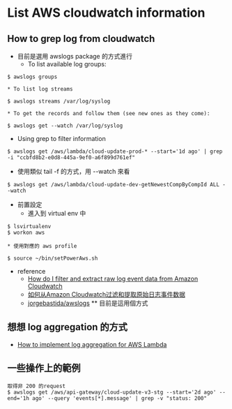 # List AWS cloudwatch information

## How to grep log from cloudwatch
  * 目前是選用 awslogs package 的方式進行 
    * To list available log groups:
```
$ awslogs groups
```
    * To list log streams
```
$ awslogs streams /var/log/syslog
```
    * To get the records and follow them (see new ones as they come):
```
$ awslogs get --watch /var/log/syslog
```
   * Using grep to filter information
```
$ awslogs get /aws/lambda/cloud-update-prod-* --start='1d ago' | grep -i "ccbfd8b2-e0d8-445a-9ef0-a6f899d761ef"
```
  * 使用類似 tail -f 的方式，用 --watch 來看
```
$ awslogs get /aws/lambda/cloud-update-dev-getNewestCompByCompId ALL --watch
```

  * 前置設定
    * 進入到 virtual env 中
```
$ lsvirtualenv
$ workon aws
```
    * 使用對應的 aws profile
```
$ source ~/bin/setPowerAws.sh
```

  * reference
    * [How do I filter and extract raw log event data from Amazon Cloudwatch](https://stackoverflow.com/questions/27804342/how-do-i-filter-and-extract-raw-log-event-data-from-amazon-cloudwatch)
    * [ 如何从Amazon Cloudwatch过滤和提取原始日志事件数据](https://365airsoft.com/zh-CN/questions/1470528/amazon-cloudwatch?utm_source=landcareweb.com&utm_medium=Redirect)
    * [jorgebastida/awslogs](https://github.com/jorgebastida/awslogs) ** 目前是這用個方式

## 想想 log aggregation 的方式
  * [How to implement log aggregation for AWS Lambda](https://www.freecodecamp.org/news/how-to-implement-log-aggregation-for-aws-lambda-ca714bf02f48/)

## 一些操作上的範例
```
取得非 200 的request
$ awslogs get /aws/api-gateway/cloud-update-v3-stg --start='2d ago' --end='1h ago' --query 'events[*].message' | grep -v "status: 200"
```
